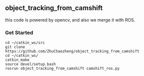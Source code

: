 ## object_tracking_from_camshift
this code is powered by opencv, and also we merge it with ROS.

### Get Started
```python3
cd ~/catkin_ws/src
git clone https://github.com/ZhuChaozheng/object_tracking_from_camshift
cd ~/catkin_ws/
catkin_make
source devel/setup.bash
rosrun object_tracking_from_camshift camshift_ros.py
